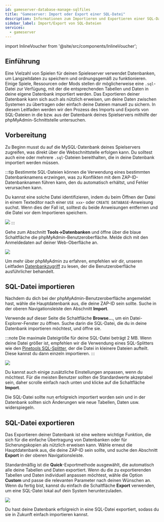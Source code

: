 ```yaml
---
id: gameserver-database-manage-sqlfiles
title: "Gameserver: Import oder Export einer SQL-Datei"
description: Informationen zum Importieren und Exportieren einer SQL-Datei in/aus der Datenbank für deinen Spielserver von ZAP-Hosting – ZAP-Hosting.com-Dokumentation
sidebar_label: Import/Export von SQL-Dateien
services:
  - gameserver
---
```


import InlineVoucher from '@site/src/components/InlineVoucher';

## Einführung

Eine Vielzahl von Spielen für deinen Spieleserver verwendet Datenbanken, um Langzeitdaten zu speichern und ordnungsgemäß zu funktionieren. Einige Spiele, Ressourcen oder Mods stellen dir möglicherweise eine `.sql`-Datei zur Verfügung, mit der die entsprechenden Tabellen und Daten in deine eigene Datenbank importiert werden. Das Exportieren deiner Datenbank kann sich auch als nützlich erweisen, um deine Daten zwischen Systemen zu übertragen oder einfach deine Dateien manuell zu sichern. In diesem Leitfaden werden wir den Prozess des Imports und Exports von SQL-Dateien in die bzw. aus der Datenbank deines Spielservers mithilfe der phpMyAdmin-Schnittstelle untersuchen.

<InlineVoucher />

## Vorbereitung

Zu Beginn musst du auf die MySQL-Datenbank deines Spielservers zugreifen, was direkt über die Webschnittstelle erfolgen kann. Du solltest auch eine oder mehrere `.sql`-Dateien bereithalten, die in deine Datenbank importiert werden müssen.

:::tip
Bestimmte SQL-Dateien können die Verwendung eines bestimmten Datenbanknamens erzwingen, was zu Konflikten mit dem ZAP-ID-Datenbanknamen führen kann, den du automatisch erhältst, und Fehler verursachen kann.

Du kannst eine solche Datei identifizieren, indem du beim Öffnen der Datei in einem Texteditor nach einer `USE xxx`- oder `CREATE DATABASE`-Anweisung suchst. Wenn dies der Fall ist, solltest du beide Anweisungen entfernen und die Datei vor dem Importieren speichern.

![](https://screensaver01.zap-hosting.com/index.php/s/DRoDqGngrS7qbQW/preview)
:::

Gehe zum Abschnitt **Tools->Datenbanken** und öffne über die blaue Schaltfläche die phpMyAdmin-Benutzeroberfläche. Melde dich mit den Anmeldedaten auf deiner Web-Oberfläche an.

![](https://screensaver01.zap-hosting.com/index.php/s/8HgkfqBaw26XC5g/preview)

Um mehr über phpMyAdmin zu erfahren, empfehlen wir dir, unseren Leitfaden [Datenbankzugriff](gameserver-databases-pma.md) zu lesen, der die Benutzeroberfläche ausführlicher behandelt.

## SQL-Datei importieren

Nachdem du dich bei der phpMyAdmin-Benutzeroberfläche angemeldet hast, wähle die Hauptdatenbank aus, die deine ZAP-ID sein sollte. Suche in der oberen Navigationsleiste den Abschnitt **Import**.

Verwende auf dieser Seite die Schaltfläche **Browse...**, um ein Datei-Explorer-Fenster zu öffnen. Suche darin die SQL-Datei, die du in deine Datenbank importieren möchtest, und öffne sie.

:::note
Die maximale Dateigröße für deine SQL-Datei beträgt 2 MB. Wenn deine Datei größer ist, empfehlen wir die Verwendung eines SQL-Splitters wie den [Pinetools SQL-Splitter](https://pinetools.com/split-files), der die Datei in kleinere Dateien aufteilt. Diese kannst du dann einzeln importieren.
:::

![](https://screensaver01.zap-hosting.com/index.php/s/TgZZBaSJJmXraZc/preview)

Du kannst auch einige zusätzliche Einstellungen anpassen, wenn du möchtest. Für die meisten Benutzer sollten die Standardwerte akzeptabel sein, daher scrolle einfach nach unten und klicke auf die Schaltfläche **Import**.

Die SQL-Datei sollte nun erfolgreich importiert worden sein und in der Datenbank sollten sich Änderungen wie neue Tabellen, Daten usw. widerspiegeln.

## SQL-Datei exportieren

Das Exportieren deiner Datenbank ist eine weitere wichtige Funktion, die sich für die einfache Übertragung von Datenbanken oder für Sicherungskopien als nützlich erweisen kann. Wähle erneut die Hauptdatenbank aus, die deine ZAP-ID sein sollte, und suche den Abschnitt **Export** in der oberen Navigationsleiste.

Standardmäßig ist die **Quick**-Exportmethode ausgewählt, die automatisch alle deine Tabellen und Daten exportiert. Wenn du die zu exportierenden Tabellen und Daten individuell anpassen möchtest, wähle die Option **Custom** und passe die relevanten Parameter nach deinen Wünschen an. Wenn du fertig bist, kannst du einfach die Schaltfläche **Export** verwenden, um eine SQL-Datei lokal auf dein System herunterzuladen.

![](https://screensaver01.zap-hosting.com/index.php/s/Qa2HakWpYGpfzfA/preview)

Du hast deine Datenbank erfolgreich in eine SQL-Datei exportiert, sodass du sie in Zukunft einfach importieren kannst.